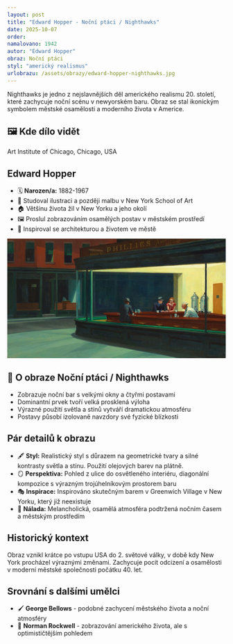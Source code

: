 ```yaml
---
layout: post
title: "Edward Hopper - Noční ptáci / Nighthawks"
date: 2025-10-07
order:
namalovano: 1942
autor: "Edward Hopper"
obraz: Noční ptáci
styl: "americký realismus"
urlobrazu: /assets/obrazy/edward-hopper-nighthawks.jpg
---
```


Nighthawks je jedno z nejslavnějších děl amerického realismu 20. století, které zachycuje noční scénu v newyorském baru. Obraz se stal ikonickým symbolem městské osamělosti a moderního života v Americe.

## 🖼️ Kde dílo vidět
Art Institute of Chicago, Chicago, USA

## Edward Hopper
- 🗓️ **Narozen/a:** 1882-1967
- 🎨 Studoval ilustraci a později malbu v New York School of Art
- 🏠 Většinu života žil v New Yorku a jeho okolí
- 🖼️ Proslul zobrazováním osamělých postav v městském prostředí
- 🌆 Inspiroval se architekturou a životem ve městě

![Nighthawks](/assets/obrazy/edward-hopper-nighthawks.jpg)

## 🎨 O obraze Noční ptáci / Nighthawks

- Zobrazuje noční bar s velkými okny a čtyřmi postavami
- Dominantní prvek tvoří velká prosklená výloha
- Výrazné použití světla a stínů vytváří dramatickou atmosféru
- Postavy působí izolovaně navzdory své fyzické blízkosti

## Pár detailů k obrazu

- 🖋️ **Styl:** Realistický styl s důrazem na geometrické tvary a silné kontrasty světla a stínu. Použití olejových barev na plátně.
- 🪞 **Perspektiva:** Pohled z ulice do osvětleného interiéru, diagonální kompozice s výrazným trojúhelníkovým prostorem baru
- 🎭 **Inspirace:** Inspirováno skutečným barem v Greenwich Village v New Yorku, který již neexistuje
- 🌃 **Nálada:** Melancholická, osamělá atmosféra podtržená nočním časem a městským prostředím

## Historický kontext

Obraz vznikl krátce po vstupu USA do 2. světové války, v době kdy New York procházel výraznými změnami. Zachycuje pocit odcizení a osamělosti v moderní městské společnosti počátku 40. let.

## Srovnání s dalšími umělci

- 🖌️ **George Bellows** - podobné zachycení městského života a noční atmosféry
- 🎨 **Norman Rockwell** - zobrazování amerického života, ale s optimističtějším pohledem
